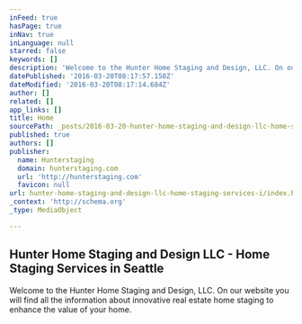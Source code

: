 ```yaml
---
inFeed: true
hasPage: true
inNav: true
inLanguage: null
starred: false
keywords: []
description: 'Welcome to the Hunter Home Staging and Design, LLC. On our website you will find all the information about innovative real estate home staging to enhance the value of your home.'
datePublished: '2016-03-20T08:17:57.150Z'
dateModified: '2016-03-20T08:17:14.684Z'
author: []
related: []
app_links: []
title: Home
sourcePath: _posts/2016-03-20-hunter-home-staging-and-design-llc-home-staging-services-i.md
published: true
authors: []
publisher:
  name: Hunterstaging
  domain: hunterstaging.com
  url: 'http://hunterstaging.com'
  favicon: null
url: hunter-home-staging-and-design-llc-home-staging-services-i/index.html
_context: 'http://schema.org'
_type: MediaObject

---
```

<article style=""><h1>Hunter Home Staging and Design LLC - Home Staging Services in Seattle</h1><p>Welcome to the Hunter Home Staging and Design, LLC. On our website you will find all the information about innovative real estate home staging to enhance the value of your home.</p></article>